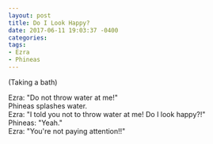 ```yaml
---
layout: post
title: Do I Look Happy?
date: 2017-06-11 19:03:37 -0400
categories:
tags:
- Ezra
- Phineas
---
```

(Taking a bath)

Ezra: "Do not throw water at me!"<br/>
Phineas splashes water. <br/>
Ezra: "I told you not to throw water at me! Do I look happy?!"<br/>
Phineas: "Yeah."<br/>
Ezra: "You're not paying attention!!"<br/>

